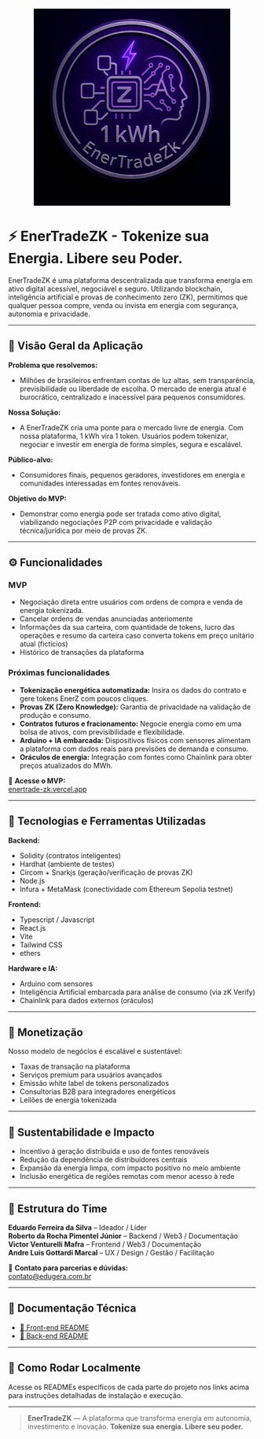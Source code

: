 <p align="center">
  <img src="/assets/image.jpeg" alt="EnerTradeZK" width="400"/>
</p>

# ⚡ EnerTradeZK - Tokenize sua Energia. Libere seu Poder.

EnerTradeZK é uma plataforma descentralizada que transforma energia em ativo digital acessível, negociável e seguro. Utilizando blockchain, inteligência artificial e provas de conhecimento zero (ZK), permitimos que qualquer pessoa compre, venda ou invista em energia com segurança, autonomia e privacidade.

---

## 📘 Visão Geral da Aplicação

**Problema que resolvemos:**  
- Milhões de brasileiros enfrentam contas de luz altas, sem transparência, previsibilidade ou liberdade de escolha. O mercado de energia atual é burocrático, centralizado e inacessível para pequenos consumidores.

**Nossa Solução:**  
- A EnerTradeZK cria uma ponte para o mercado livre de energia. Com nossa plataforma, 1 kWh vira 1 token. Usuários podem tokenizar, negociar e investir em energia de forma simples, segura e escalável.

**Público-alvo:**  
- Consumidores finais, pequenos geradores, investidores em energia e comunidades interessadas em fontes renováveis.

**Objetivo do MVP:**  
- Demonstrar como energia pode ser tratada como ativo digital, viabilizando negociações P2P com privacidade e validação técnica/jurídica por meio de provas ZK.

---

## ⚙️ Funcionalidades

### MVP
- Negociação direta entre usuários com ordens de compra e venda de energia tokenizada.
- Cancelar ordens de vendas anunciadas anteriomente
- Informações da sua carteira, com quantidade de tokens, lucro das operações e resumo da carteira caso converta tokens em preço unitário atual (fictícios)
- Histórico de transações da plataforma
  
### Próximas funcionalidades
- **Tokenização energética automatizada:** Insira os dados do contrato e gere tokens EnerZ com poucos cliques.
- **Provas ZK (Zero Knowledge):** Garantia de privacidade na validação de produção e consumo.
- **Contratos futuros e fracionamento:** Negocie energia como em uma bolsa de ativos, com previsibilidade e flexibilidade.
- **Arduino + IA embarcada:** Dispositivos físicos com sensores alimentam a plataforma com dados reais para previsões de demanda e consumo.
- **Oráculos de energia:** Integração com fontes como Chainlink para obter preços atualizados do MWh.

🔗 **Acesse o MVP:**  
[enertrade-zk.vercel.app](https://enertrade-zk.vercel.app)

---

## 🧰 Tecnologias e Ferramentas Utilizadas

**Backend:**
- Solidity (contratos inteligentes)
- Hardhat (ambiente de testes)
- Circom + Snarkjs (geração/verificação de provas ZK)
- Node.js
- Infura + MetaMask (conectividade com Ethereum Sepolia testnet)

**Frontend:**
- Typescript / Javascript
- React.js
- Vite
- Tailwind CSS
- ethers

**Hardware e IA:**
- Arduino com sensores
- Inteligência Artificial embarcada para análise de consumo (via zK Verify)
- Chainlink para dados externos (oráculos)

---

## 💸 Monetização

Nosso modelo de negócios é escalável e sustentável:
- Taxas de transação na plataforma
- Serviços premium para usuários avançados
- Emissão white label de tokens personalizados
- Consultorias B2B para integradores energéticos
- Leilões de energia tokenizada

---

## 🌱 Sustentabilidade e Impacto

- Incentivo à geração distribuída e uso de fontes renováveis  
- Redução da dependência de distribuidores centrais  
- Expansão da energia limpa, com impacto positivo no meio ambiente  
- Inclusão energética de regiões remotas com menor acesso à rede

---

## 🧩 Estrutura do Time

**Eduardo Ferreira da Silva** – Ideador / Líder  
**Roberto da Rocha Pimentel Júnior** – Backend / Web3 / Documentação  
**Victor Venturelli Mafra** – Frontend / Web3 / Documentação  
**Andre Luis Gottardi Marcal** – UX / Design / Gestão / Facilitação  

📩 **Contato para parcerias e dúvidas:**  
[contato@edugera.com.br](mailto:contato@edugera.com.br)

---

## 📄 Documentação Técnica

- [📂 Front-end README](./front-end/README.md)
- [📂 Back-end README](./back-end/README.md)

---

## 🚀 Como Rodar Localmente

Acesse os READMEs específicos de cada parte do projeto nos links acima para instruções detalhadas de instalação e execução.

---

> **EnerTradeZK** — A plataforma que transforma energia em autonomia, investimento e inovação.
> **Tokenize sua energia. Libere seu poder.**
